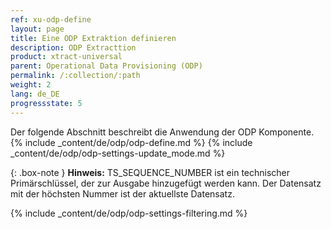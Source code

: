 ```yaml
---
ref: xu-odp-define
layout: page
title: Eine ODP Extraktion definieren
description: ODP Extracttion
product: xtract-universal
parent: Operational Data Provisioning (ODP)
permalink: /:collection/:path
weight: 2
lang: de_DE
progressstate: 5
---
```

Der folgende Abschnitt beschreibt die Anwendung der ODP Komponente.
{% include _content/de/odp/odp-define.md %}
{% include _content/de/odp/odp-settings-update_mode.md %} 

{: .box-note }
**Hinweis:** TS_SEQUENCE_NUMBER ist ein technischer Primärschlüssel, der zur Ausgabe hinzugefügt werden kann. 
Der Datensatz mit der höchsten Nummer ist der aktuellste Datensatz.

{% include _content/de/odp/odp-settings-filtering.md %}
